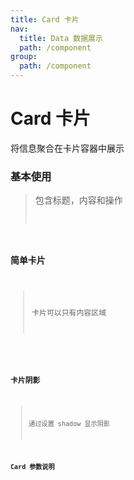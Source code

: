```yaml
---
title: Card 卡片
nav:
  title: Data 数据展示
  path: /component
group:
  path: /component
---
```


# Card 卡片

将信息聚合在卡片容器中展示

### 基本使用

> 包含标题，内容和操作 <code src="./demo/index1.tsx" />

### 简单卡片

> 卡片可以只有内容区域

<code src="./demo/index2.tsx" />

### 卡片阴影

> 通过设置 shadow 显示阴影 <code src='./demo/index3.tsx'/>

### Card 参数说明

<API></API>
